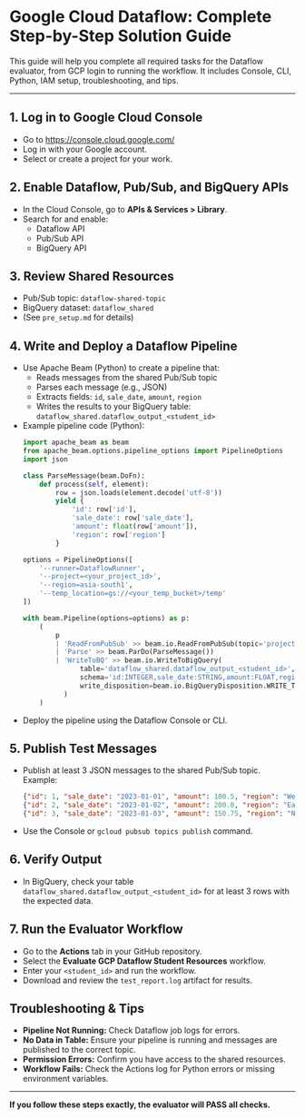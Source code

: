 # Google Cloud Dataflow: Complete Step-by-Step Solution Guide

This guide will help you complete all required tasks for the Dataflow evaluator, from GCP login to running the workflow. It includes Console, CLI, Python, IAM setup, troubleshooting, and tips.

---

## 1. Log in to Google Cloud Console
- Go to https://console.cloud.google.com/
- Log in with your Google account.
- Select or create a project for your work.

## 2. Enable Dataflow, Pub/Sub, and BigQuery APIs
- In the Cloud Console, go to **APIs & Services > Library**.
- Search for and enable:
  - Dataflow API
  - Pub/Sub API
  - BigQuery API

## 3. Review Shared Resources
- Pub/Sub topic: `dataflow-shared-topic`
- BigQuery dataset: `dataflow_shared`
- (See `pre_setup.md` for details)

## 4. Write and Deploy a Dataflow Pipeline
- Use Apache Beam (Python) to create a pipeline that:
  - Reads messages from the shared Pub/Sub topic
  - Parses each message (e.g., JSON)
  - Extracts fields: `id`, `sale_date`, `amount`, `region`
  - Writes the results to your BigQuery table: `dataflow_shared.dataflow_output_<student_id>`
- Example pipeline code (Python):
  ```python
  import apache_beam as beam
  from apache_beam.options.pipeline_options import PipelineOptions
  import json

  class ParseMessage(beam.DoFn):
      def process(self, element):
          row = json.loads(element.decode('utf-8'))
          yield {
              'id': row['id'],
              'sale_date': row['sale_date'],
              'amount': float(row['amount']),
              'region': row['region']
          }

  options = PipelineOptions([
      '--runner=DataflowRunner',
      '--project=<your_project_id>',
      '--region=asia-south1',
      '--temp_location=gs://<your_temp_bucket>/temp'
  ])

  with beam.Pipeline(options=options) as p:
      (
          p
          | 'ReadFromPubSub' >> beam.io.ReadFromPubSub(topic='projects/<your_project_id>/topics/dataflow-shared-topic')
          | 'Parse' >> beam.ParDo(ParseMessage())
          | 'WriteToBQ' >> beam.io.WriteToBigQuery(
                table='dataflow_shared.dataflow_output_<student_id>',
                schema='id:INTEGER,sale_date:STRING,amount:FLOAT,region:STRING',
                write_disposition=beam.io.BigQueryDisposition.WRITE_TRUNCATE
            )
      )
  ```
- Deploy the pipeline using the Dataflow Console or CLI.

## 5. Publish Test Messages
- Publish at least 3 JSON messages to the shared Pub/Sub topic. Example:
  ```json
  {"id": 1, "sale_date": "2023-01-01", "amount": 100.5, "region": "West"}
  {"id": 2, "sale_date": "2023-01-02", "amount": 200.0, "region": "East"}
  {"id": 3, "sale_date": "2023-01-03", "amount": 150.75, "region": "North"}
  ```
- Use the Console or `gcloud pubsub topics publish` command.

## 6. Verify Output
- In BigQuery, check your table `dataflow_shared.dataflow_output_<student_id>` for at least 3 rows with the expected data.

## 7. Run the Evaluator Workflow
- Go to the **Actions** tab in your GitHub repository.
- Select the **Evaluate GCP Dataflow Student Resources** workflow.
- Enter your `<student_id>` and run the workflow.
- Download and review the `test_report.log` artifact for results.

## Troubleshooting & Tips
- **Pipeline Not Running:** Check Dataflow job logs for errors.
- **No Data in Table:** Ensure your pipeline is running and messages are published to the correct topic.
- **Permission Errors:** Confirm you have access to the shared resources.
- **Workflow Fails:** Check the Actions log for Python errors or missing environment variables.

---

**If you follow these steps exactly, the evaluator will PASS all checks.**
